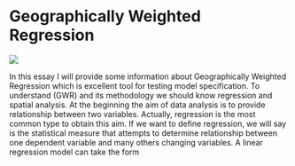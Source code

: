 **Geographically Weighted Regression**
===================================

<img src="http://yuml.me/diagram/scruffy/class/[User]" >

In this essay I will provide some information about Geographically Weighted Regression which is excellent tool for testing model specification. To understand (GWR) and its methodology we should know regression and spatial analysis. At the beginning the aim of data analysis is to provide relationship between two variables. Actually, regression is the most common type to obtain this aim. If we want to define regression, we will say is the statistical measure that attempts to determine relationship between one dependent variable and many others changing variables. A linear regression model can take the form 
